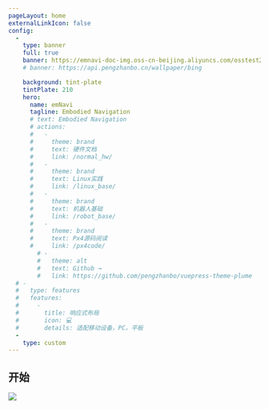 ```yaml
---
pageLayout: home
externalLinkIcon: false
config:
  -
    type: banner
    full: true
    banner: https://emnavi-doc-img.oss-cn-beijing.aliyuncs.com/osstest2/wallpaper/mid%E6%95%88%E6%9E%9C.png
    # banner: https://api.pengzhanbo.cn/wallpaper/bing

    background: tint-plate
    tintPlate: 210
    hero:
      name: emNavi
      tagline: Embodied Navigation
      # text: Embodied Navigation
      # actions:
      #   -
      #     theme: brand
      #     text: 硬件文档
      #     link: /normal_hw/
      #   -
      #     theme: brand
      #     text: Linux实践
      #     link: /linux_base/
      #   -
      #     theme: brand
      #     text: 机器人基础
      #     link: /robot_base/
      #   -
      #     theme: brand
      #     text: Px4源码阅读
      #     link: /px4code/
        # -
        #   theme: alt
        #   text: Github →
        #   link: https://github.com/pengzhanbo/vuepress-theme-plume
  # -
  #   type: features
  #   features:
  #     -
  #       title: 响应式布局
  #       icon: 💻
  #       details: 适配移动设备，PC，平板    
  -
    type: custom    
---
```


## 开始

<CardGrid>
  <LinkCard title="Google" href="https://www.google.com" description="这里是卡片内容">

  ![](https://www.google.com/logos/2024/storybook/staurikosaurus-10566/cta.gif)

  </LinkCard>
  <ImageCard
    image="https://cn.bing.com/th?id=OHR.AlfanzinaLighthouse_ZH-CN9704515669_1920x1080.webp"
    title="阿尔凡齐纳灯塔，阿尔加维，葡萄牙"
    description="今天照片中的灯塔位于葡萄牙南部海岸阿尔加维的卡沃埃罗。阿尔凡齐纳灯塔建于1919年，照耀着大海，帮助船只在该地区周围危险的水域航行。这座灯塔是著名的旅游胜地，同时也是该地区与海洋紧密联系的象征。如果你有幸住在灯塔附近，那么本周末就是拜访灯塔的最佳时机。"
    href="/"
    author="Andreas Kunz"
    date="2024/08/16"
  />
</CardGrid>
